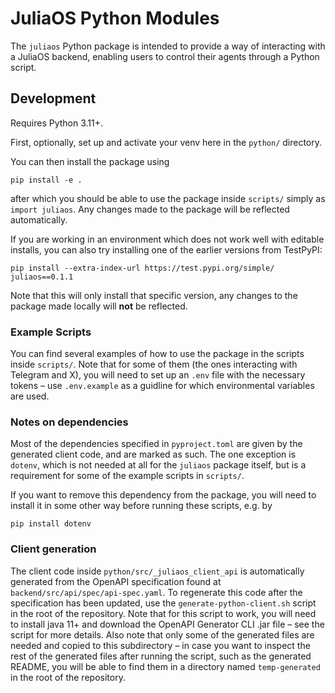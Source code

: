 # JuliaOS Python Modules

The `juliaos` Python package is intended to provide a way of interacting with a JuliaOS backend, enabling users to control their agents through a Python script.

## Development

Requires Python 3.11+.

First, optionally, set up and activate your venv here in the `python/` directory.

You can then install the package using

```
pip install -e .
```

after which you should be able to use the package inside `scripts/` simply as `import juliaos`. Any changes made to the package will be reflected automatically.

If you are working in an environment which does not work well with editable installs, you can also try installing one of the earlier versions from TestPyPI:

```
pip install --extra-index-url https://test.pypi.org/simple/ juliaos==0.1.1
```

Note that this will only install that specific version, any changes to the package made locally will **not** be reflected.

### Example Scripts

You can find several examples of how to use the package in the scripts inside `scripts/`. Note that for some of them (the ones interacting with Telegram and X), you will need to set up an `.env` file with the necessary tokens &ndash; use `.env.example` as a guidline for which environmental variables are used.

### Notes on dependencies

Most of the dependencies specified in `pyproject.toml` are given by the generated client code, and are marked as such. The one exception is `dotenv`, which is not needed at all for the `juliaos` package itself, but is a requirement for some of the example scripts in `scripts/`.

If you want to remove this dependency from the package, you will need to install it in some other way before running these scripts, e.g. by

```
pip install dotenv
```

### Client generation

The client code inside `python/src/_juliaos_client_api` is automatically generated from the OpenAPI specification found at `backend/src/api/spec/api-spec.yaml`. To regenerate this code after the specification has been updated, use the `generate-python-client.sh` script in the root of the repository. Note that for this script to work, you will need to install java 11+ and download the OpenAPI Generator CLI .jar file &ndash; see the script for more details. Also note that only some of the generated files are needed and copied to this subdirectory &ndash; in case you want to inspect the rest of the generated files after running the script, such as the generated README, you will be able to find them in a directory named `temp-generated` in the root of the repository.
